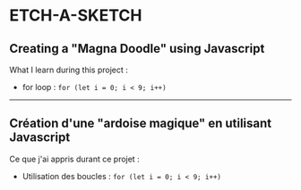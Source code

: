 # ETCH-A-SKETCH
## Creating a "Magna Doodle" using Javascript
What I learn during this project :
* for loop : `for (let i = 0; i < 9; i++)`


----
## Création d'une "ardoise magique" en utilisant Javascript
Ce que j'ai appris durant ce projet : 
* Utilisation des boucles : `for (let i = 0; i < 9; i++)`

